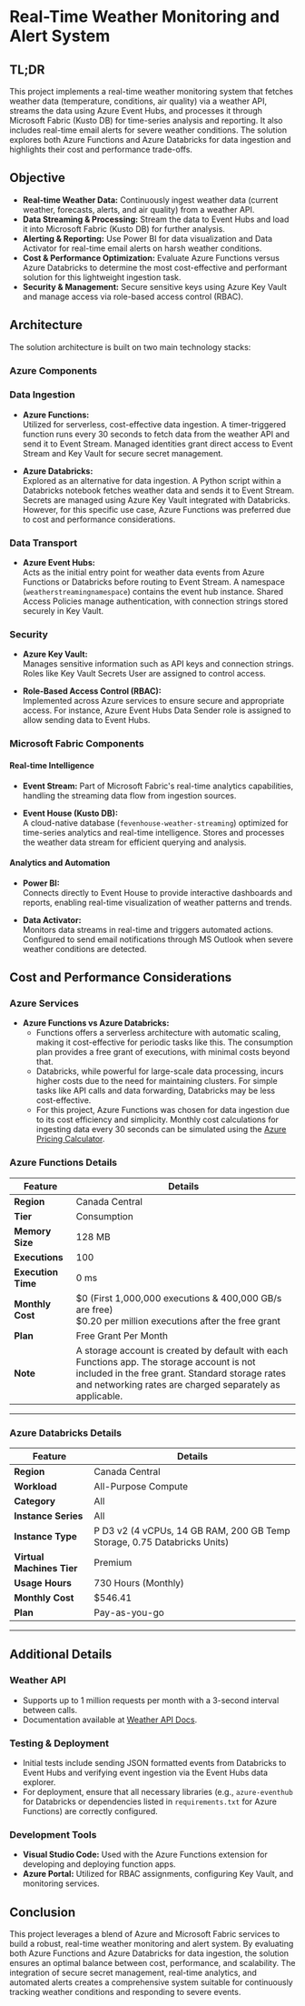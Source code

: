 # Real-Time Weather Monitoring and Alert System

## TL;DR
This project implements a real-time weather monitoring system that fetches weather data (temperature, conditions, air quality) via a weather API, streams the data using Azure Event Hubs, and processes it through Microsoft Fabric (Kusto DB) for time-series analysis and reporting. It also includes real-time email alerts for severe weather conditions. The solution explores both Azure Functions and Azure Databricks for data ingestion and highlights their cost and performance trade-offs.

## Objective
- **Real-time Weather Data:** Continuously ingest weather data (current weather, forecasts, alerts, and air quality) from a weather API.
- **Data Streaming & Processing:** Stream the data to Event Hubs and load it into Microsoft Fabric (Kusto DB) for further analysis.
- **Alerting & Reporting:** Use Power BI for data visualization and Data Activator for real-time email alerts on harsh weather conditions.
- **Cost & Performance Optimization:** Evaluate Azure Functions versus Azure Databricks to determine the most cost-effective and performant solution for this lightweight ingestion task.
- **Security & Management:** Secure sensitive keys using Azure Key Vault and manage access via role-based access control (RBAC).

## Architecture

The solution architecture is built on two main technology stacks:

### Azure Components

### Data Ingestion
- **Azure Functions:**  
  Utilized for serverless, cost-effective data ingestion. A timer-triggered function runs every 30 seconds to fetch data from the weather API and send it to Event Stream. Managed identities grant direct access to Event Stream and Key Vault for secure secret management.

- **Azure Databricks:**  
  Explored as an alternative for data ingestion. A Python script within a Databricks notebook fetches weather data and sends it to Event Stream. Secrets are managed using Azure Key Vault integrated with Databricks. However, for this specific use case, Azure Functions was preferred due to cost and performance considerations.

### Data Transport
- **Azure Event Hubs:**  
  Acts as the initial entry point for weather data events from Azure Functions or Databricks before routing to Event Stream. A namespace (`weatherstreamingnamespace`) contains the event hub instance. Shared Access Policies manage authentication, with connection strings stored securely in Key Vault.

### Security
- **Azure Key Vault:**  
  Manages sensitive information such as API keys and connection strings. Roles like Key Vault Secrets User are assigned to control access.

- **Role-Based Access Control (RBAC):**  
  Implemented across Azure services to ensure secure and appropriate access. For instance, Azure Event Hubs Data Sender role is assigned to allow sending data to Event Hubs.

### Microsoft Fabric Components

#### Real-time Intelligence
- **Event Stream:**
  Part of Microsoft Fabric's real-time analytics capabilities, handling the streaming data flow from ingestion sources.

- **Event House (Kusto DB):**  
  A cloud-native database (`fevenhouse-weather-streaming`) optimized for time-series analytics and real-time intelligence. Stores and processes the weather data stream for efficient querying and analysis.

#### Analytics and Automation
- **Power BI:**  
  Connects directly to Event House to provide interactive dashboards and reports, enabling real-time visualization of weather patterns and trends.

- **Data Activator:**  
  Monitors data streams in real-time and triggers automated actions. Configured to send email notifications through MS Outlook when severe weather conditions are detected.

## Cost and Performance Considerations

### Azure Services
- **Azure Functions vs Azure Databricks:**
  - Functions offers a serverless architecture with automatic scaling, making it cost-effective for periodic tasks like this. The consumption plan provides a free grant of executions, with minimal costs beyond that.
  - Databricks, while powerful for large-scale data processing, incurs higher costs due to the need for maintaining clusters. For simple tasks like API calls and data forwarding, Databricks may be less cost-effective.
  - For this project, Azure Functions was chosen for data ingestion due to its cost efficiency and simplicity. Monthly cost calculations for ingesting data every 30 seconds can be simulated using the [Azure Pricing Calculator](https://azure.microsoft.com/en-us/pricing/calculator/).

### **Azure Functions Details**

| **Feature**          | **Details**                             |
|----------------------|-----------------------------------------|
| **Region**           | Canada Central                          |
| **Tier**             | Consumption                             |
| **Memory Size**      | 128 MB                                  |
| **Executions**       | 100                                     |
| **Execution Time**   | 0 ms                                    |
| **Monthly Cost**     | $0 (First 1,000,000 executions & 400,000 GB/s are free) <br> $0.20 per million executions after the free grant |
| **Plan**             | Free Grant Per Month                          |
| **Note**             | A storage account is created by default with each Functions app. The storage account is not included in the free grant. Standard storage rates and networking rates are charged separately as applicable. |

---

### **Azure Databricks Details**

| **Feature**          | **Details**                             |
|----------------------|-----------------------------------------|
| **Region**           | Canada Central                          |
| **Workload**         | All-Purpose Compute                     |
| **Category**         | All                                     |
| **Instance Series**  | All                                     |
| **Instance Type**    | P D3 v2 (4 vCPUs, 14 GB RAM, 200 GB Temp Storage, 0.75 Databricks Units) |
| **Virtual Machines Tier** | Premium                             |
| **Usage Hours**      | 730 Hours (Monthly)                     |
| **Monthly Cost**     | $546.41                                 |
| **Plan**             | Pay-as-you-go                           |

---

## Additional Details

### Weather API
- Supports up to 1 million requests per month with a 3-second interval between calls.
- Documentation available at [Weather API Docs](https://www.weatherapi.com/docs/).

### Testing & Deployment
- Initial tests include sending JSON formatted events from Databricks to Event Hubs and verifying event ingestion via the Event Hubs data explorer.
- For deployment, ensure that all necessary libraries (e.g., `azure-eventhub` for Databricks or dependencies listed in `requirements.txt` for Azure Functions) are correctly configured.

### Development Tools
- **Visual Studio Code:** Used with the Azure Functions extension for developing and deploying function apps.
- **Azure Portal:** Utilized for RBAC assignments, configuring Key Vault, and monitoring services.

## Conclusion
This project leverages a blend of Azure and Microsoft Fabric services to build a robust, real-time weather monitoring and alert system. By evaluating both Azure Functions and Azure Databricks for data ingestion, the solution ensures an optimal balance between cost, performance, and scalability. The integration of secure secret management, real-time analytics, and automated alerts creates a comprehensive system suitable for continuously tracking weather conditions and responding to severe events.
